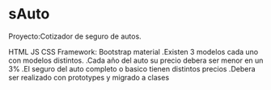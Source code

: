 # sAuto

Proyecto:Cotizador de seguro de autos.

HTML
JS
CSS
Framework: Bootstrap material
.Existen 3 modelos cada uno con modelos distintos.
.Cada año del auto su precio debera ser menor en un 3%
.El seguro del auto completo o basico tienen distintos precios
.Debera ser realizado con prototypes y migrado a clases
